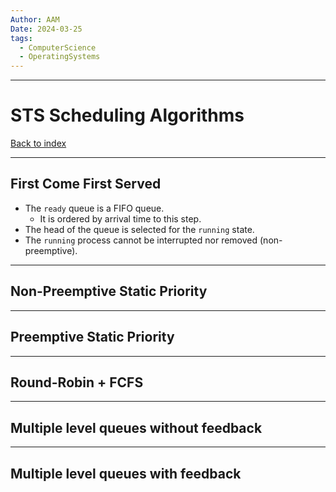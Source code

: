 ```yaml
---
Author: AAM
Date: 2024-03-25
tags:
  - ComputerScience
  - OperatingSystems
---
```

---
# STS Scheduling Algorithms

[Back to index](../OS.md)

---

## First Come First Served

- The `ready` queue is a FIFO queue.
	- It is ordered by arrival time to this step.
- The head of the queue is selected for the `running` state.
- The `running` process cannot be interrupted nor removed (non-preemptive).

---
## Non-Preemptive Static Priority



---
## Preemptive Static Priority



---
## Round-Robin + FCFS



---
## Multiple level queues without feedback



---
## Multiple level queues with feedback